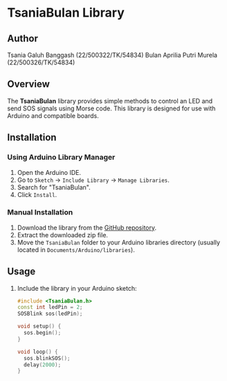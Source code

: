 # TsaniaBulan Library

## Author
Tsania Galuh Banggash (22/500322/TK/54834)
Bulan Aprilia Putri Murela (22/500326/TK/54834)

## Overview
The **TsaniaBulan** library provides simple methods to control an LED and send SOS signals using Morse code. This library is designed for use with Arduino and compatible boards.

## Installation

### Using Arduino Library Manager
1. Open the Arduino IDE.
2. Go to `Sketch` -> `Include Library` -> `Manage Libraries`.
3. Search for "TsaniaBulan".
4. Click `Install`.

### Manual Installation
1. Download the library from the [GitHub repository](https://github.com/bulanaputrim/TsaniaBulan).
2. Extract the downloaded zip file.
3. Move the `TsaniaBulan` folder to your Arduino libraries directory (usually located in `Documents/Arduino/libraries`).

## Usage
1. Include the library in your Arduino sketch:
   ```cpp
   #include <TsaniaBulan.h>
   const int ledPin = 2;
   SOSBlink sos(ledPin);

   void setup() {
     sos.begin();
   }

   void loop() {
     sos.blinkSOS();
     delay(2000);
   }
